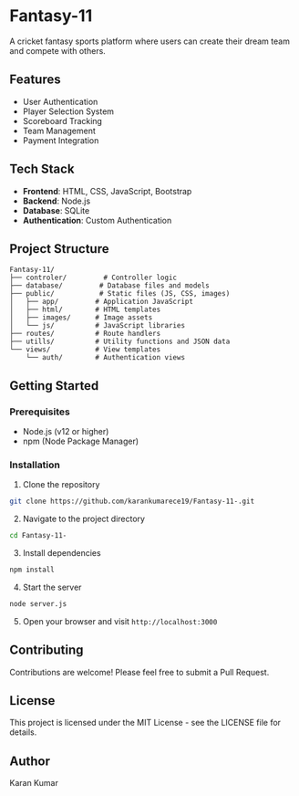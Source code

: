 # Fantasy-11

A cricket fantasy sports platform where users can create their dream team and compete with others.

## Features

- User Authentication 
- Player Selection System
- Scoreboard Tracking
- Team Management
- Payment Integration

## Tech Stack

- **Frontend**: HTML, CSS, JavaScript, Bootstrap
- **Backend**: Node.js
- **Database**: SQLite
- **Authentication**: Custom Authentication

## Project Structure

```
Fantasy-11/
├── controler/         # Controller logic
├── database/         # Database files and models
├── public/           # Static files (JS, CSS, images)
│   ├── app/         # Application JavaScript
│   ├── html/        # HTML templates
│   ├── images/      # Image assets
│   └── js/          # JavaScript libraries
├── routes/          # Route handlers
├── utills/          # Utility functions and JSON data
└── views/           # View templates
    └── auth/        # Authentication views
```

## Getting Started

### Prerequisites

- Node.js (v12 or higher)
- npm (Node Package Manager)

### Installation

1. Clone the repository
```bash
git clone https://github.com/karankumarece19/Fantasy-11-.git
```

2. Navigate to the project directory
```bash
cd Fantasy-11-
```

3. Install dependencies
```bash
npm install
```

4. Start the server
```bash
node server.js
```

5. Open your browser and visit `http://localhost:3000`

## Contributing

Contributions are welcome! Please feel free to submit a Pull Request.

## License

This project is licensed under the MIT License - see the LICENSE file for details.

## Author

Karan Kumar 
